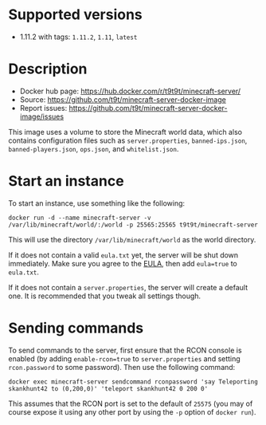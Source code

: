 # Supported versions
- 1.11.2 with tags: `1.11.2`, `1.11`, `latest`

# Description
- Docker hub page: https://hub.docker.com/r/t9t9t/minecraft-server/
- Source: https://github.com/t9t/minecraft-server-docker-image
- Report issues: https://github.com/t9t/minecraft-server-docker-image/issues

This image uses a volume to store the Minecraft world data, which also contains configuration files such as `server.properties`, `banned-ips.json`, `banned-players.json`, `ops.json`, and `whitelist.json`.

# Start an instance
To start an instance, use something like the following:

```
docker run -d --name minecraft-server -v /var/lib/minecraft/world/:/world -p 25565:25565 t9t9t/minecraft-server
```


This will use the directory `/var/lib/minecraft/world` as the world directory.

If it does not contain a valid `eula.txt` yet, the server will be shut down immediately. Make sure you agree to the [EULA](https://account.mojang.com/documents/minecraft_eula), then add `eula=true` to `eula.txt`.

If it does not contain a `server.properties`, the server will create a default one. It is recommended that you tweak all settings though.

# Sending commands

To send commands to the server, first ensure that the RCON console is enabled (by adding `enable-rcon=true` to `server.properties` and setting `rcon.password` to some password). Then use the following command:

```
docker exec minecraft-server sendcommand rconpassword 'say Teleporting skankhunt42 to (0,200,0)' 'teleport skankhunt42 0 200 0'
```

This assumes that the RCON port is set to the default of `25575` (you may of course expose it using any other port by using the `-p` option of `docker run`).
